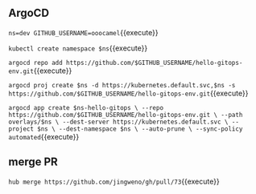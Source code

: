 ## ArgoCD

`ns=dev
GITHUB_USERNAME=ooocamel`{{execute}}


`kubectl create namespace $ns`{{execute}}

`argocd repo add https://github.com/$GITHUB_USERNAME/hello-gitops-env.git`{{execute}}

`argocd proj create $ns -d https://kubernetes.default.svc,$ns -s https://github.com/$GITHUB_USERNAME/hello-gitops-env.git`{{execute}}

`argocd app create $ns-hello-gitops \
  --repo https://github.com/$GITHUB_USERNAME/hello-gitops-env.git \
  --path overlays/$ns \
  --dest-server https://kubernetes.default.svc \
  --project $ns \
  --dest-namespace $ns \
  --auto-prune \
  --sync-policy automated`{{execute}}

## merge PR

`hub merge https://github.com/jingweno/gh/pull/73`{{execute}}
